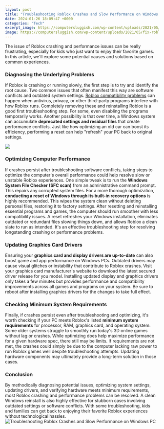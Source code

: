 ```yaml
---
layout: post
title: "Troubleshooting Roblox Crashes and Slow Performance on Windows PC"
date: 2024-01-26 18:09:47 +0000
categories: "Tech"
excerpt_image: https://computersluggish.com/wp-content/uploads/2021/05/fix-roblox-crashing-windows10-tn.jpg
image: https://computersluggish.com/wp-content/uploads/2021/05/fix-roblox-crashing-windows10-tn.jpg
---
```


The issue of Roblox crashing and performance issues can be really frustrating, especially for kids who just want to enjoy their favorite games. In this article, we'll explore some potential causes and solutions based on common experiences.
### Diagnosing the Underlying Problems
If Roblox is crashing or running slowly, the first step is to try and identify the root cause. Two common issues that often manifest this way are software conflicts and outdated system settings. 
[Roblox compatibility problems](https://store.fi.io.vn/chihuahua-working-out-funny-chihuahua-fitness-gym-installing-muscles-illustrations5187-t-shirt) can happen when antivirus, privacy, or other third-party programs interfere with how Roblox runs. Completely removing these and reinstalling Roblox is a good first troubleshooting step. For some, even disabling the programs temporarily works. 
Another possibility is that over time, a Windows system can accumulate **deprecated settings and residual files** that create performance conflicts. Just like how optimizing an old car can boost its efficiency, performing a reset can help "refresh" your PC back to original settings. 

![](https://blog.pcrisk.com/images/stories/blog/2022/roblox-keeps-crashing/roblox-keeps-crashing.jpg)
### Optimizing Computer Performance 
If crashes persist after troubleshooting software conflicts, taking steps to optimize the computer's overall performance could help resolve slow or unstable Roblox experiences. One simple tweak is to run the **Windows System File Checker (SFC scan)** from an administrative command prompt. This repairs any corrupted system files.
For a more thorough optimization, **conducting a reset of Windows through its built-in recovery options** is highly recommended. This wipes the system clean without deleting personal files, restoring it to factory settings. After resetting and reinstalling essential programs and games, the computer should run smoother with less compatibility issues. 
A reset refreshes your Windows installation, eliminates outdated or redundant files slowing things down, and allows Roblox a clean slate to run as intended. It's an effective troubleshooting step for resolving longstanding crashing or performance problems.
### Updating Graphics Card Drivers
Ensuring your **graphics card and display drivers are up-to-date** can also boost game and app performance on Windows PCs. Outdated drivers may cause visual glitches or instability that contribute to Roblox crashes. Visit your graphics card manufacturer's website to download the latest secured driver release for you model.
Installing updated display and graphics drivers only takes a few minutes but provides performance and compatibility improvements across all games and programs on your system. Be sure to reboot after installing graphics drivers for the changes to take full effect.
### Checking Minimum System Requirements
Finally, if crashes persist even after troubleshooting and optimizing, it's worth checking if your PC meets Roblox's listed **minimum system requirements** for processor, RAM, graphics card, and operating system. Some older systems struggle to smoothly run today's 3D online games without lag or crashes. 
While optimizing does help maximize performance for a given hardware spec, there still may be limits. If requirements are not met, the crashes could simply be due to the computer lacking raw power to run Roblox games well despite troubleshooting attempts. Updating hardware components may ultimately provide a long-term solution in those cases.
### Conclusion
By methodically diagnosing potential issues, optimizing system settings, updating drivers, and verifying hardware meets minimum requirements, most Roblox crashing and performance problems can be resolved. A clean Windows reinstall is also highly effective for stubborn cases involving outdated settings or software conflicts. With some troubleshooting, kids and families can get back to enjoying their favorite Roblox experiences without technological hassles.
![Troubleshooting Roblox Crashes and Slow Performance on Windows PC](https://computersluggish.com/wp-content/uploads/2021/05/fix-roblox-crashing-windows10-tn.jpg)
